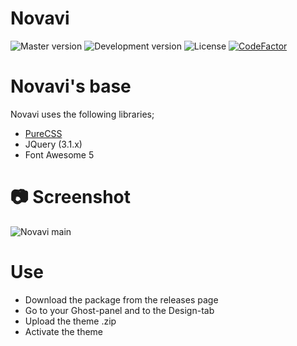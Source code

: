 # Novavi

![Master version](https://img.shields.io/github/package-json/v/pixelateddeveloper/novavi-ghost-theme/master?style=flat-square)
![Development version](https://img.shields.io/github/package-json/v/pixelateddeveloper/novavi-ghost-theme/dev?style=flat-square)
![License](https://img.shields.io/github/license/pixelateddeveloper/novavi-ghost-theme?style=flat-square)
[![CodeFactor](https://www.codefactor.io/repository/github/pixelateddeveloper/novavi-ghost-theme/badge)](https://www.codefactor.io/repository/github/pixelateddeveloper/novavi-ghost-theme)

# Novavi's base
Novavi uses the following libraries;
- [PureCSS](https://github.com/pure-css/pure)
- JQuery (3.1.x)
- Font Awesome 5

# 📷 Screenshot

![Novavi main](https://github.com/pixelateddeveloper/novavi-ghost-theme/raw/master/assets/screenshot-desktop.png)

# Use
- Download the package from the releases page
- Go to your Ghost-panel and to the Design-tab
- Upload the theme .zip
- Activate the theme